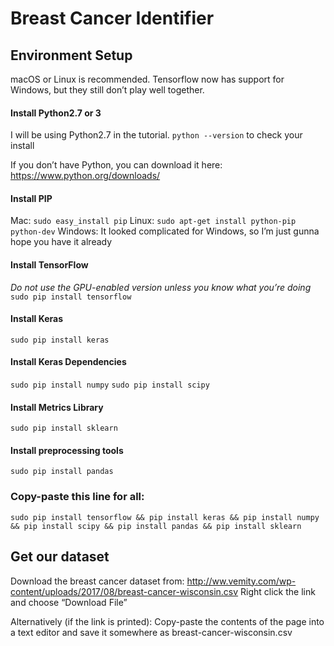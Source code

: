 # Breast Cancer Identifier

## Environment Setup
macOS or Linux is recommended. Tensorflow now has support for Windows, but they still don’t play well together.


#### Install Python2.7 or 3
I will be using Python2.7 in the tutorial.
`python --version` to check your install

If you don’t have Python, you can download it here: https://www.python.org/downloads/

#### Install PIP
Mac: `sudo easy_install pip`
Linux: `sudo apt-get install python-pip python-dev`
Windows: It looked complicated for Windows, so I’m just gunna hope you have it already


#### Install TensorFlow
*Do not use the GPU-enabled version unless you know what you’re doing*
`sudo pip install tensorflow`


#### Install Keras
`sudo pip install keras`


#### Install Keras Dependencies
`sudo pip install numpy`
`sudo pip install scipy`


#### Install Metrics Library
`sudo pip install sklearn`


#### Install preprocessing tools
`sudo pip install pandas`


### Copy-paste this line for all:
`sudo pip install tensorflow && pip install keras && pip install numpy && pip install scipy && pip install pandas && pip install sklearn`


## Get our dataset
Download the breast cancer dataset from:
http://ww.vemity.com/wp-content/uploads/2017/08/breast-cancer-wisconsin.csv
Right click the link and choose “Download File”

Alternatively (if the link is printed): Copy-paste the contents of the page into a text editor and save it somewhere as breast-cancer-wisconsin.csv
